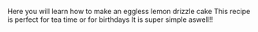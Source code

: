 Here you will learn how to make an eggless lemon drizzle cake
This recipe is perfect for tea time or for birthdays
It is super simple aswell!!
